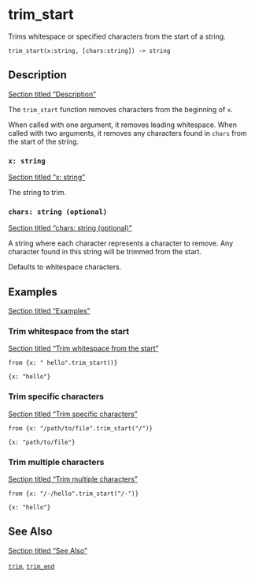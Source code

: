 # trim_start

Trims whitespace or specified characters from the start of a string.

```tql
trim_start(x:string, [chars:string]) -> string
```

## Description

[Section titled “Description”](#description)

The `trim_start` function removes characters from the beginning of `x`.

When called with one argument, it removes leading whitespace. When called with two arguments, it removes any characters found in `chars` from the start of the string.

### `x: string`

[Section titled “x: string”](#x-string)

The string to trim.

### `chars: string (optional)`

[Section titled “chars: string (optional)”](#chars-string-optional)

A string where each character represents a character to remove. Any character found in this string will be trimmed from the start.

Defaults to whitespace characters.

## Examples

[Section titled “Examples”](#examples)

### Trim whitespace from the start

[Section titled “Trim whitespace from the start”](#trim-whitespace-from-the-start)

```tql
from {x: " hello".trim_start()}
```

```tql
{x: "hello"}
```

### Trim specific characters

[Section titled “Trim specific characters”](#trim-specific-characters)

```tql
from {x: "/path/to/file".trim_start("/")}
```

```tql
{x: "path/to/file"}
```

### Trim multiple characters

[Section titled “Trim multiple characters”](#trim-multiple-characters)

```tql
from {x: "/-/hello".trim_start("/-")}
```

```tql
{x: "hello"}
```

## See Also

[Section titled “See Also”](#see-also)

[`trim`](/reference/functions/trim), [`trim_end`](/reference/functions/trim_end)